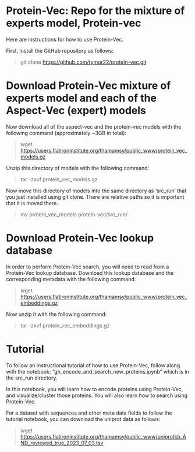 # Protein-Vec: Repo for the mixture of experts model, Protein-vec

Here are instructions for how to use Protein-Vec.

First, install the GitHub repository as follows:
> git clone https://github.com/tymor22/protein-vec.git

# Download Protein-Vec mixture of experts model and each of the Aspect-Vec (expert) models

Now download all of the aspect-vec and the protein-vec models with the following command (approximately ~3GB in total): 
> wget https://users.flatironinstitute.org/thamamsy/public_www/protein_vec_models.gz

Unzip this directory of models with the following command:
> tar -zxvf protein_vec_models.gz

Now move this directory of models into the same directory as ‘src_run’ that you just installed using git clone. There are relative paths so it is important that it is moved there.

> mv protein_vec_models protein-vec/src_run/

# Download Protein-Vec lookup database
In order to perform Protein-Vec search, you will need to read from a Protein-Vec lookup database. Download this lookup database and the corresponding metadata with the following command:
> wget https://users.flatironinstitute.org/thamamsy/public_www/protein_vec_embeddings.gz

Now unzip it with the following command: 
> tar -zxvf protein_vec_embeddings.gz

# Tutorial
To follow an instructional tutorial of how to use Protein-Vec, follow along with the notebook: “gh_encode_and_search_new_proteins.ipynb” which is in the src_run directory.

In this notebook, you will learn how to encode proteins using Protein-Vec, and visualize/cluster those proteins. You will also learn how to search using Protein-Vec.

For a dataset with sequences and other meta data fields to follow the tutorial notebook, you can download the uniprot data as follows:
> wget https://users.flatironinstitute.org/thamamsy/public_www/uniprotkb_AND_reviewed_true_2023_07_03.tsv

